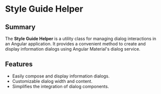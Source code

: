 # Style Guide Helper

## Summary

The **Style Guide Helper** is a utility class for managing dialog interactions in an Angular application. It provides a convenient method to create and display information dialogs using Angular Material's dialog service.

## Features

- Easily compose and display information dialogs.
- Customizable dialog width and content.
- Simplifies the integration of dialog components.